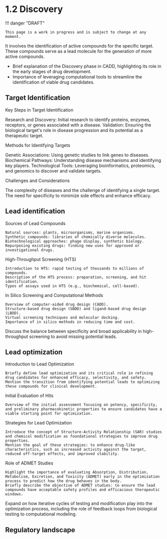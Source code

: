 # 1.2 Discovery

!!! danger "DRAFT"

    This page is a work in progress and is subject to change at any moment.

It involves the identification of active compounds for the specific target.
These compounds serve as a lead molecule for the generation
of more active compounds.

-   Brief explanation of the Discovery phase in CADD, highlighting its role in the early stages of drug development.
-   Importance of leveraging computational tools to streamline the identification of viable drug candidates.

## Target Identification

Key Steps in Target Identification

Research and Discovery: Initial research to identify proteins, enzymes, receptors, or genes associated with a disease.
Validation: Ensuring the biological target's role in disease progression and its potential as a therapeutic target.

Methods for Identifying Targets

Genetic Associations: Using genetic studies to link genes to diseases.
Biochemical Pathways: Understanding disease mechanisms and identifying key players.
Technological Tools: Leveraging bioinformatics, proteomics, and genomics to discover and validate targets.

Challenges and Considerations

The complexity of diseases and the challenge of identifying a single target.
The need for specificity to minimize side effects and enhance efficacy.

## Lead identification

Sources of Lead Compounds

    Natural sources: plants, microorganisms, marine organisms.
    Synthetic compounds: libraries of chemically diverse molecules.
    Biotechnological approaches: phage display, synthetic biology.
    Repurposing existing drugs: finding new uses for approved or investigational drugs.

High-Throughput Screening (HTS)

    Introduction to HTS: rapid testing of thousands to millions of compounds.
    Description of the HTS process: preparation, screening, and hit identification.
    Types of assays used in HTS (e.g., biochemical, cell-based).

In Silico Screening and Computational Methods

    Overview of computer-aided drug design (CADD).
    Structure-based drug design (SBDD) and ligand-based drug design (LBDD).
    Virtual screening techniques and molecular docking.
    Importance of in silico methods in reducing time and cost.

Discuss the balance between specificity and broad applicability in high-throughput screening to avoid missing potential leads.

## Lead optimization

Introduction to Lead Optimization

    Briefly define lead optimization and its critical role in refining drug candidates for enhanced efficacy, selectivity, and safety.
    Mention the transition from identifying potential leads to optimizing these compounds for clinical development.

Initial Evaluation of Hits

    Overview of the initial assessment focusing on potency, specificity, and preliminary pharmacokinetic properties to ensure candidates have a viable starting point for optimization.

Strategies for Lead Optimization

    Introduce the concept of Structure-Activity Relationship (SAR) studies and chemical modification as foundational strategies to improve drug properties.
    Mention the goal of these strategies: to enhance drug-like characteristics, such as increased activity against the target, reduced off-target effects, and improved stability.

Role of ADMET Studies

    Highlight the importance of evaluating Absorption, Distribution, Metabolism, Excretion, and Toxicity (ADMET) early in the optimization process to predict how the drug behaves in the body.
    Briefly describe the objective of ADMET studies: to ensure the lead compounds have acceptable safety profiles and efficacious therapeutic windows.

Expand on how iterative cycles of testing and modification play into the optimization process, including the role of feedback loops from biological testing to computational modeling.

## Regulatory landscape

<!-- REFERENCES -->

[^rosa2023pharmaceutical]: Chapters 3 and 5 of Rosa, J. M. C. (2023). *Pharmaceutical chemistry: Drug design and action*. Walter de Gruyter GmbH & Co KG.
[^kumar2022drug]: Chapter 4 of Kumar, T. D. A. (2022). *Drug design: A conceptual overview*. CRC Press. DOI: [10.1201/9781003298755](https://doi.org/10.1201/9781003298755)
[^rudrapal2022computer]: Chapter 1 of Rudrapal, M., & Egbuna, C. (Eds.). (2022). *Computer aided drug design (CADD): From ligand-based methods to structure-based approaches*. Elsevier.
[^stromgaard2017textbook]: Chapter 1 of Strømgaard, K., Krogsgaard-Larsen, P., Madsen, U. (2017). *Textbook of drug design and discovery*. CRC Press.
